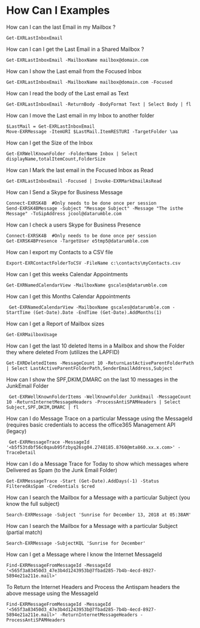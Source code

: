 # How Can I Examples #

How can I can the last Email in my Mailbox ?

    Get-EXRLastInboxEmail

How can I can I get the Last Email in a Shared Mailbox ?

    Get-EXRLastInboxEmail -MailboxName mailbox@domain.com

How can I show the Last email from the Focused Inbox

    Get-EXRLastInboxEmail -MailboxName mailbox@domain.com -Focused

How can I read the body of the Last email as Text

    Get-EXRLastInboxEmail -ReturnBody -BodyFormat Text | Select Body | fl

How can I move the Last email in my Inbox to another folder

	$LastMail = Get-EXRLastInboxEmail 	
	Move-EXRMessage -ItemURI $LastMail.ItemRESTURI -TargetFolder \aa

How can I get the Size of the Inbox

    Get-EXRWellKnownFolder -FolderName Inbox | Select displayName,totalItemCount,FolderSize
    

How can I Mark the last email in the Focused Inbox as Read

    Get-EXRLastInboxEmail -Focused | Invoke-EXRMarkEmailAsRead

How can I Send a Skype for Business Message

	Connect-EXRSK4B  #Only needs to be done once per session
    Send-EXRSK4BMessage -Subject "Message Subject" -Message "The isthe Message" -ToSipAddress jcool@datarumble.com

How can I check a users Skype for Business Presence 

	Connect-EXRSK4B  #Only needs to be done once per session
    Get-EXRSK4BPresence -TargetUser e5tmp5@datarumble.com

How can I export my Contacts to a CSV file

    Export-EXRContactFolderToCSV -FileName c:\contacts\myContacts.csv

How can I get this weeks Calendar Appointments 

    Get-EXRNamedCalendarView -MailboxName gscales@datarumble.com

How can I get this Months Calendar Appointments 

     Get-EXRNamedCalendarView -MailboxName gscales@datarumble.com -StartTime (Get-Date).Date -EndTime (Get-Date).AddMonths(1)

How can I get a Report of Mailbox sizes
    
    Get-EXRMailboxUsage
	
How can I get the last 10 deleted Items in a Mailbox and show the Folder they where deleted From (utilizes the LAPFID)

    Get-EXRDeletedItems -MessageCount 10 -ReturnLastActiveParentFolderPath | Select LastActiveParentFolderPath,SenderEmailAddress,Subject

How can I show the SPF,DKIM,DMARC on the last 10 messages in the JunkEmail Folder

     Get-EXRWellKnownFolderItems -WellKnownFolder JunkEmail -MessageCount 10 -ReturnInternetMessageHeaders -ProcessAntiSPAMHeaders | Select Subject,SPF,DKIM,DMARC | fl

How can I do Message Trace on a particular Message using the MessageId (requires basic credentials to access the office365 Management API (legacy)

     Get-EXRMessageTrace -MessageId '<b5f53tdbf56c0qaub95fzbyq26sg04.2748185.8760@mta860.xx.x.com>' -TraceDetail

How can I do a Message Trace for Today to show which messages where Delivered as Spam (to the Junk Email Folder)

    Get-EXRMessageTrace -Start (Get-Date).AddDays(-1) -Status FilteredAsSpam -Credentials $cred

How can I search the Mailbox for a Message with a particular Subject (you know the full subject)

    Search-EXRMessage -Subject 'Sunrise for December 13, 2018 at 05:38AM'

How can I search the Mailbox for a Message with a particular Subject (partial match)

    Search-EXRMessage -SubjectKQL 'Sunrise for December'

How can I get a Message where I know the Internet MessageId

	Find-EXRMessageFromMessageId -MessageId '<565f3a83450d3_47e3b4d1243953b@7fbad285-7b4b-4ecd-8927-5894e21a211e.mail>'

To Return the Internet Headers and Process the Antispam headers the above message using the MessageId

    Find-EXRMessageFromMessageId -MessageId '<565f3a83450d3_47e3b4d1243953b@7fbad285-7b4b-4ecd-8927-5894e21a211e.mail>' -ReturnInternetMessageHeaders -ProcessAntiSPAMHeaders


   